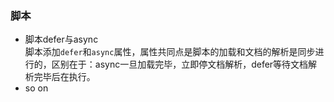 ### 脚本
- 脚本defer与async    
脚本添加<code>defer</code>和<code>async</code>属性，属性共同点是脚本的加载和文档的解析是同步进行的，区别在于：async一旦加载完毕，立即停文档解析，defer等待文档解析完毕后在执行。    
- so on
